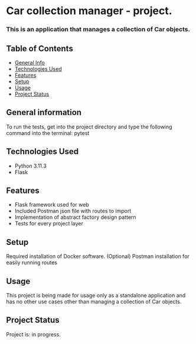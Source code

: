 # Car collection manager - project.
### This is an application that manages a collection of Car objects.


## Table of Contents
* [General Info](#general-information)
* [Technologies Used](#technologies-used)
* [Features](#features)
* [Setup](#setup)
* [Usage](#usage)
* [Project Status](#project-status)


## General information
To run the tests, get into the project directory 
and type the following command into the terminal: pytest


## Technologies Used
- Python 3.11.3
- Flask

## Features
- Flask framework used for web
- Included Postman json file with routes to import
- Implementation of abstract factory design pattern
- Tests for every project layer

## Setup
Required installation of Docker software.
(Optional) Postman installation for easily running routes

## Usage
This project is being made for usage only as a standalone application 
and has no other use cases other than managing  a collection of
Car objects.


## Project Status
Project is: in progress.

